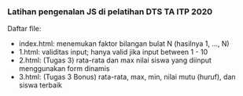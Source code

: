 ### Latihan pengenalan JS di pelatihan DTS TA ITP 2020

Daftar file:

- index.html: menemukan faktor bilangan bulat N (hasilnya 1, ..., N)
- 1.html: validitas input; hanya valid jika input between 1 - 10
- 2.html: (Tugas 3) rata-rata dan max nilai siswa yang diinput menggunakan form dinamis
- 3.html: (Tugas 3 Bonus) rata-rata, max, min, nilai mutu (huruf), dan siswa terbaik 